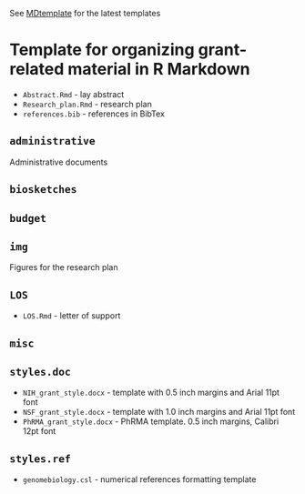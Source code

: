See [MDtemplate](https://github.com/mdozmorov/MDtemplate) for the latest templates

# Template for organizing grant-related material in R Markdown

- `Abstract.Rmd` - lay abstract
- `Research_plan.Rmd` - research plan
- `references.bib` - references in BibTex

## `administrative`

Administrative documents

## `biosketches`

## `budget`

## `img`

Figures for the research plan

## `LOS`

- `LOS.Rmd` - letter of support

## `misc`

## `styles.doc`

- `NIH_grant_style.docx` - template with 0.5 inch margins and Arial 11pt font
- `NSF_grant_style.docx` - template with 1.0 inch margins and Arial 11pt font
- `PhRMA_grant_style.docx` - PhRMA template. 0.5 inch margins, Calibri 12pt font

## `styles.ref`

- `genomebiology.csl` - numerical references formatting template